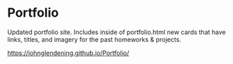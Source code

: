 # Portfolio
Updated portfolio site. Includes inside of portfolio.html new cards that have links, titles, and imagery for the past homeworks &amp; projects.


https://johnglendening.github.io/Portfolio/
